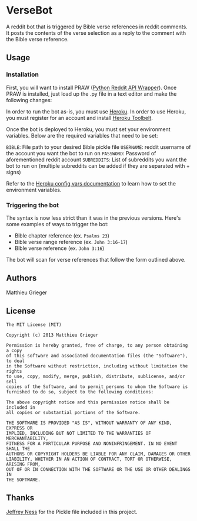 # VerseBot
A reddit bot that is triggered by Bible verse references in reddit comments. It posts the contents of the verse selection as a reply to the comment with the Bible verse reference.

## Usage
### Installation
First, you will want to install PRAW ([Python Reddit API Wrapper](https://github.com/praw-dev/praw)).
Once PRAW is installed, just load up the .py file in a text editor and make the following changes:

In order to run the bot as-is, you must use [Heroku](https://www.heroku.com/). In order to use Heroku, you must register for an account and install [Heroku Toolbelt](https://toolbelt.heroku.com/).

Once the bot is deployed to Heroku, you must set your environment variables. Below are the required variables that need to be set:

`BIBLE`: File path to your desired Bible pickle file
`USERNAME`: reddit username of the account you want the bot to run on
`PASSWORD`: Password of aforementioned reddit account
`SUBREDDITS`: List of subreddits you want the bot to run on (multiple subreddits can be added if they are separated with + signs)

Refer to the [Heroku config vars documentation](https://devcenter.heroku.com/articles/config-vars) to learn how to set the environment variables.


### Triggering the bot
The syntax is now less strict than it was in the previous versions. Here's some examples of ways to trigger the bot:
* Bible chapter reference (ex. `Psalms 23`)
* Bible verse range reference (ex. `John 3:16-17`)
* Bible verse reference (ex. `John 3:16`)

The bot will scan for verse references that follow the form outlined above.

## Authors
Matthieu Grieger

## License
	The MIT License (MIT)

	Copyright (c) 2013 Matthieu Grieger

	Permission is hereby granted, free of charge, to any person obtaining a copy
	of this software and associated documentation files (the "Software"), to deal
	in the Software without restriction, including without limitation the rights
	to use, copy, modify, merge, publish, distribute, sublicense, and/or sell
	copies of the Software, and to permit persons to whom the Software is
	furnished to do so, subject to the following conditions:

	The above copyright notice and this permission notice shall be included in
	all copies or substantial portions of the Software.

	THE SOFTWARE IS PROVIDED "AS IS", WITHOUT WARRANTY OF ANY KIND, EXPRESS OR
	IMPLIED, INCLUDING BUT NOT LIMITED TO THE WARRANTIES OF MERCHANTABILITY,
	FITNESS FOR A PARTICULAR PURPOSE AND NONINFRINGEMENT. IN NO EVENT SHALL THE
	AUTHORS OR COPYRIGHT HOLDERS BE LIABLE FOR ANY CLAIM, DAMAGES OR OTHER
	LIABILITY, WHETHER IN AN ACTION OF CONTRACT, TORT OR OTHERWISE, ARISING FROM,
	OUT OF OR IN CONNECTION WITH THE SOFTWARE OR THE USE OR OTHER DEALINGS IN
	THE SOFTWARE.

## Thanks
[Jeffrey Ness](https://github.com/jness) for the Pickle file included in this project.